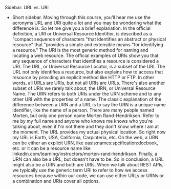 Sidebar: URL vs. URI
- Short sidebar. Moving through this course, you'll hear me use the acronyms URL and URI quite a lot and you may be wondering what the difference is. So let me give you a brief explanation. In the official definition, a URI or Universal Resource Identifier, is described as a "compact sequence of characters "that identifies an abstract or physical resource" that "provides a simple and extensible means "for identifying a resource." The URI is the most generic method for naming and locating a web resource. The official examples of URIs show you that any sequence of characters that identifies a resource is considered a URI. The URL, or Universal Resource Locator, is a subset of the URI. The URL not only identifies a resource, but also explains how to access that resource by providing an explicit method like HTTP or FTP. In other words, all URLs are URIs, but not all URIs are URLs. There's also another subset of URIs we rarely talk about, the URN, or Universal Resource Name. The URN refers to both URIs under the URN scheme and to any other URI with the properties of a name. The classic explanation of the difference between a URN and a URL is to say the URN is a unique name identifier, like the name of a person. There are many people named Morten, but only one person name Morten Rand-Hendriksen. Refer to me by my full name and anyone who knows me knows who you're talking about, even if I'm not there and they don't know where I am at the moment. The URL provides my actual physical location. So right now my URL is Earth, USA, California, Carpinteria, etc. On the web, a URN can be either an explicit URN, like oasis:names:spcification:docbook, etc. or it can be a resource name like linkedin.com/learning/instructors/morten-rand-hendrikson. Finally, a URN can also be a URL, but doesn't have to be. So in conclusion, a URL might also be a URN and both are URIs. When we talk about REST APIs, we typically use the generic term URI to refer to how we access resources because within our code, we can use either URLs or URNs or a combination and URIs cover all options.